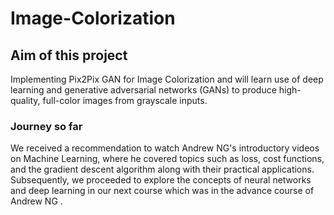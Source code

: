 # Image-Colorization
## Aim of this project
Implementing Pix2Pix GAN for Image Colorization and will learn use of deep learning and generative adversarial networks (GANs) to produce high-quality, full-color images from grayscale inputs.

### Journey so far
We received a recommendation to watch Andrew NG's introductory videos on Machine Learning, where he covered topics such as loss, cost functions, and the gradient descent algorithm along with their practical applications. Subsequently, we proceeded to explore the concepts of neural networks and deep learning in our next course which was in the advance course of Andrew NG . 

